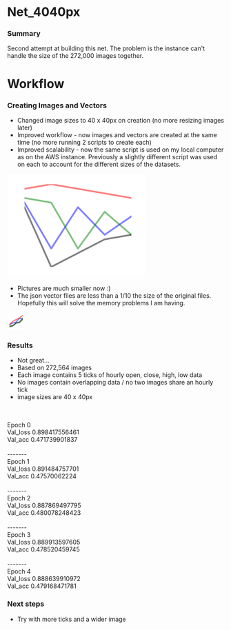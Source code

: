# Net_4040px
### Summary
Second attempt at building this net.  The problem is the instance can't handle the size of the 272,000 images together.

# Workflow
### Creating Images and Vectors
 - Changed image sizes to 40 x 40px on creation (no more resizing images later)
 - Improved workflow - now images and vectors are created at the same time (no more running 2 scripts to create each)
 - Improved scalability - now the same script is used on my local computer as on the AWS instance.  Previously a slightly different script was used on each to account for the different sizes of the datasets.

<img src="https://raw.githubusercontent.com/gravity226/forex_net/master/imgs/EURUSD_20010103_00-00-00.png" width="320" height="240">

 - Pictures are much smaller now :)
 - The json vector files are less than a 1/10 the size of the original files.  Hopefully this will solve the memory problems I am having.

<img src="https://github.com/gravity226/forex_net/blob/master/net_4040px/imgs/AUDJPY_20010103_00-00-00.png">

### Results
 - Not great...
 - Based on 272,564 images
 - Each image contains 5 ticks of hourly open, close, high, low data
 - No images contain overlapping data / no two images share an hourly tick
 - image sizes are 40 x 40px
<br/>
<br/>
 Epoch 0<br/>
 Val_loss 0.898417556461<br/>
 Val_acc 0.471739901837<br/>
<br/>
 -------<br/>
 Epoch 1<br/>
 Val_loss 0.891484757701<br/>
 Val_acc 0.47570062224<br/>
<br/>
 -------<br/>
 Epoch 2<br/>
 Val_loss 0.887869497795<br/>
 Val_acc 0.480078248423<br/>
<br/>
 -------<br/>
 Epoch 3<br/>
 Val_loss 0.889913597605<br/>
 Val_acc 0.478520459745<br/>
<br/>
 -------<br/>
 Epoch 4<br/>
 Val_loss 0.888639910972<br/>
 Val_acc 0.479168471781<br/>

### Next steps
 - Try with more ticks and a wider image
